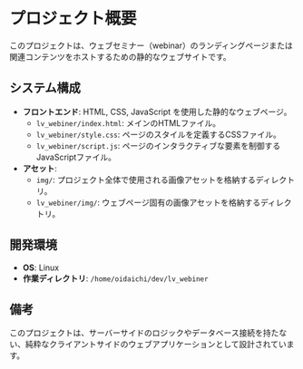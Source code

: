 # プロジェクト概要

このプロジェクトは、ウェブセミナー（webinar）のランディングページまたは関連コンテンツをホストするための静的なウェブサイトです。

## システム構成

- **フロントエンド**: HTML, CSS, JavaScript を使用した静的なウェブページ。
  - `lv_webiner/index.html`: メインのHTMLファイル。
  - `lv_webiner/style.css`: ページのスタイルを定義するCSSファイル。
  - `lv_webiner/script.js`: ページのインタラクティブな要素を制御するJavaScriptファイル。
- **アセット**:
  - `img/`: プロジェクト全体で使用される画像アセットを格納するディレクトリ。
  - `lv_webiner/img/`: ウェブページ固有の画像アセットを格納するディレクトリ。

## 開発環境

- **OS**: Linux
- **作業ディレクトリ**: `/home/oidaichi/dev/lv_webiner`

## 備考

このプロジェクトは、サーバーサイドのロジックやデータベース接続を持たない、純粋なクライアントサイドのウェブアプリケーションとして設計されています。
